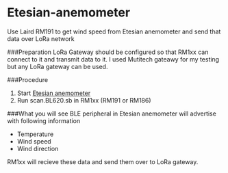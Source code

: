 # Etesian-anemometer
Use Laird RM191 to get wind speed from Etesian anemometer and send that data over LoRa network

###Preparation
LoRa Gateway should be configured so that RM1xx can connect to it and transmit data to it. 
I used Mutitech gateawy for my testing but any LoRa gateway can be used. 

###Procedure 
1. Start [Etesian anemometer](http://www.etesian-tech.com/dropdown-under-develop/index.html)
2. Run scan.BL620.sb in RM1xx (RM191 or RM186)

###What you will see
BLE peripheral in Etesian anemometer will advertise with following information
- Temperature
- Wind speed
- Wind direction

RM1xx will recieve these data and send them over to LoRa gateway. 
